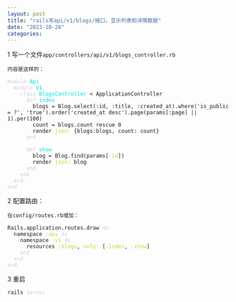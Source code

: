 ```yaml
---
layout: post
title: "rails写api/v1/blogs/接口，显示列表和详情数据"
date: "2023-10-28"
categories: 
---
```

<p>1 写一个文件<code>app/controllers/api/v1/blogs_controller.rb</code></p>

<p><code>内容是这样的：</code></p>

<pre>
<code><span style="color:#dcc6e0">module</span> <span style="color:#00e0e0">Api</span>
  <span style="color:#dcc6e0">module</span> <span style="color:#00e0e0">V1</span>
    <span style="color:#dcc6e0">class</span> <span style="color:#00e0e0">BlogsController</span> &lt; ApplicationController
      <span style="color:#dcc6e0">def</span> <span style="color:#00e0e0">index</span>
        blogs = Blog.select(:id, :title, :created_at).where(&#39;is_public = ?&#39;, &#39;true&#39;).order(&#39;created_at desc&#39;).page(params[:page] || 1).per(100)
        count = blogs.count rescue 0
</code><code>        render <span style="color:#abe338">json:</span> {blogs:blogs, count: count}
      <span style="color:#dcc6e0">end</span>

      <span style="color:#dcc6e0">def</span> <span style="color:#00e0e0">show</span>
        blog = Blog.find(params[<span style="color:#abe338">:id</span>])
        render <span style="color:#abe338">json:</span> blog
      <span style="color:#dcc6e0">end</span>
    <span style="color:#dcc6e0">end</span>
  <span style="color:#dcc6e0">end</span>
<span style="color:#dcc6e0">end</span></code></pre>

<p>2 配置路由：</p>

<p><code>在config/routes.rb增加：</code></p>

<pre>
<code>Rails.application.routes.draw <span style="color:#dcc6e0">do</span>
  namespace <span style="color:#abe338">:api</span> <span style="color:#dcc6e0">do</span>
    namespace <span style="color:#abe338">:v1</span> <span style="color:#dcc6e0">do</span>
      resources <span style="color:#abe338">:blogs</span>, <span style="color:#abe338">only:</span> [<span style="color:#abe338">:index</span>, <span style="color:#abe338">:show</span>]
    <span style="color:#dcc6e0">end</span>
  <span style="color:#dcc6e0">end</span>
<span style="color:#dcc6e0">end</span></code></pre>

<p>3 重启</p>

<pre>
<code>rails <span style="color:#dcc6e0">server</span></code></pre>

